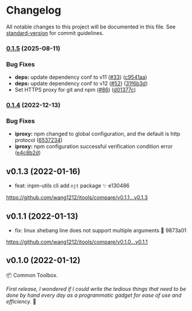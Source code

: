 # Changelog

All notable changes to this project will be documented in this file. See [standard-version](https://github.com/conventional-changelog/standard-version) for commit guidelines.

### [0.1.5](https://github.com/wang1212/itools/compare/v0.1.4...v0.1.5) (2025-08-11)


### Bug Fixes

* **deps:** update dependency conf to v11 ([#33](https://github.com/wang1212/itools/issues/33)) ([c9541aa](https://github.com/wang1212/itools/commit/c9541aa370b83a00a148874f5c29095af5c76117))
* **deps:** update dependency conf to v12 ([#52](https://github.com/wang1212/itools/issues/52)) ([31f6b3d](https://github.com/wang1212/itools/commit/31f6b3d493ea8141ce0a76b9c56875cd84e27dce))
* Set HTTPS proxy for git and npm ([#86](https://github.com/wang1212/itools/issues/86)) ([d01377c](https://github.com/wang1212/itools/commit/d01377c0273abc19ffad9ab7f9ad14ac6627e259))

### [0.1.4](https://github.com/wang1212/itools/compare/v0.1.3...v0.1.4) (2022-12-13)

### Bug Fixes

- **iproxy:** npm changed to global configuration, and the default is http protocol ([6537234](https://github.com/wang1212/itools/commit/6537234f5b823e4e08474130668dc28505da9697))
- **iproxy:** npm configuration successful verification condition error ([e4c8b2d](https://github.com/wang1212/itools/commit/e4c8b2d1daaef47e090b811c37fb57fbf7073cd5))

## v0.1.3 (2022-01-16)

- feat: inpm-utils cli add `njt` package :sparkles: e130486

https://github.com/wang1212/itools/compare/v0.1.1...v0.1.3

## v0.1.1 (2022-01-13)

- fix: linux shebang line does not support multiple arguments :bug: 9873a01

https://github.com/wang1212/itools/compare/v0.1.0...v0.1.1

## v0.1.0 (2022-01-12)

:package: Common Toolbox.

_First release, I wondered if I could write the tedious things that need to be done by hand every day as a programmatic gadget for ease of use and efficiency._ :tada:

